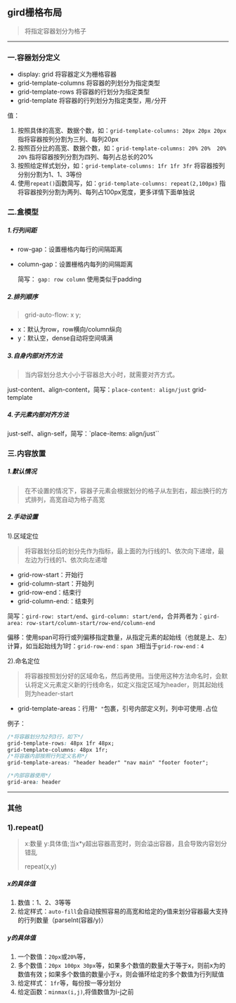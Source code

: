 ## gird栅格布局

> 将指定容器划分为格子

------

### 一.容器划分定义

- display: grid 将容器定义为栅格容器
- grid-template-columns 将容器的列划分为指定类型
- grid-template-rows 将容器的行划分为指定类型
- grid-template 将容器的行列划分为指定类型，用`/`分开

值：

1. 按照具体的高宽、数据个数，如：`grid-template-columns: 20px 20px 20px` 指将容器按列分割为三列、每列20px
2. 按照百分比的高宽、数据个数，如：`grid-template-columns: 20% 20%  20% 20%` 指将容器按列分割为四列、每列占总长的20%
3. 按照给定样式划分，如：`grid-template-columns: 1fr 1fr 3fr` 将容器按列分别分割为1、1、3等份
4. 使用`repeat()`函数简写，如：`grid-template-columns: repeat(2,100px)` 指将容器按列分割为两列、每列占100px宽度，更多详情下面单独说

### 二.盒模型

##### 1.行列间距

- row-gap：设置栅格内每行的间隔距离

- column-gap：设置栅格内每列的间隔距离

  简写： `gap: row column` 使用类似于padding

##### 2.排列顺序

> grid-auto-flow: x y;

- x：默认为row，row横向/column纵向
- y：默认空，dense自动将空间填满

##### 3.自身内部对齐方法

> 当内容划分总大小小于容器总大小时，就需要对齐方式。

just-content、align-content，简写：`place-content: align/just` grid-template

##### 4.子元素内部对齐方法

just-self、align-self，简写：`place-items: align/just``

### 三.内容放置 

##### 1.默认情况

> 在不设置的情况下，容器子元素会根据划分的格子从左到右，超出换行的方式排列，高宽自动为格子高宽

##### 2.手动设置

1).区域定位

> 将容器划分后的划分先作为指标，最上面的为行线的1、依次向下递增，最左边为行线的1、依次向左递增

- grid-row-start：开始行
- grid-column-start：开始列
- grid-row-end：结束行
- grid-column-end:：结束列

简写：`gird-row: start/end`、`gird-column: start/end`，合并两者为：`gird-area: row-start/column-start/row-end/column-end`

偏移：使用span可将行或列偏移指定数量，从指定元素的起始线（也就是上、左）计算，如当起始线为1时：`grid-row-end：span 3`相当于`grid-row-end：4`

2).命名定位	

> 将容器按照划分好的区域命名，然后再使用。当使用这种方法命名时，会默认将定义元素定义新的行线命名，如定义指定区域为header，则其起始线则为header-start

- grid-template-areas：行用`" "`包裹，引号内部定义列，列中可使用`.`占位

例子：

```css
/*将容器划分为2列3行，如下*/
grid-template-rows: 48px 1fr 48px;
grid-template-columns: 48px 1fr;
/*将容器内部按照行列定义名称*/
grid-template-areas: "header header" "nav main" "footer footer";

/*内部容器使用*/
grid-area: header
```



------

### 其他

### 1).repeat()

> x:数量 y:具体值;当x*y超出容器高宽时，则会溢出容器，且会导致内容划分错乱
>
> repeat(x,y)

##### x的具体值

1. 数值：1、2、3等等
2. 给定样式：`auto-fill`会自动按照容易的高宽和给定的y值来划分容器最大支持的行列数量（parseInt(容器/y)）

##### y的具体值

1. 一个数值：`20px`或`20%`等，
2. 多个数值：`20px 100px 30px`等，如果多个数值的数量大于等于x，则前x为的数值有效；如果多个数值的数量小于x，则会循环给定的多个数值为行列赋值
3. 给定样式： `1fr`等，每份按一等分划分
4. 给定函数：`minmax(i,j)`,将值数值为i-j之前

